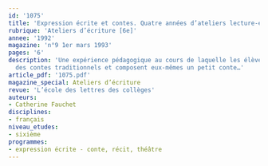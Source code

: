 ```yaml
---
id: '1075'
title: 'Expression écrite et contes. Quatre années d’ateliers lecture-écriture '
rubrique: 'Ateliers d’écriture [6e]'
annee: '1992'
magazine: 'n°9 1er mars 1993'
pages: '6'
description: 'Une expérience pédagogique au cours de laquelle les élèves découvrent
  des contes traditionnels et composent eux-mêmes un petit conte…'
article_pdf: '1075.pdf'
magazine_special: Ateliers d’écriture
revue: 'L’école des lettres des collèges'
auteurs:
- Catherine Fauchet
disciplines:
- français
niveau_etudes:
- sixième
programmes:
- expression écrite - conte, récit, théâtre
---
```

